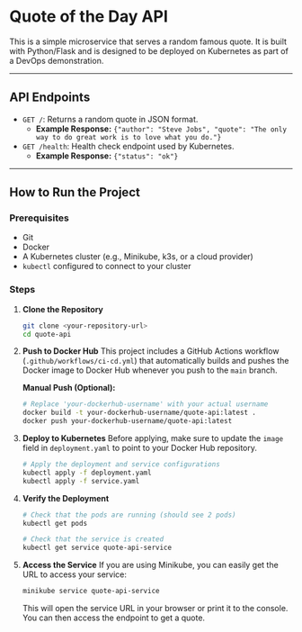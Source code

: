 # Quote of the Day API

This is a simple microservice that serves a random famous quote. It is built with Python/Flask and is designed to be deployed on Kubernetes as part of a DevOps demonstration.

---

## API Endpoints

- `GET /`: Returns a random quote in JSON format.
  - **Example Response:** `{"author": "Steve Jobs", "quote": "The only way to do great work is to love what you do."}`
- `GET /health`: Health check endpoint used by Kubernetes.
  - **Example Response:** `{"status": "ok"}`

---

## How to Run the Project

### Prerequisites

- Git
- Docker
- A Kubernetes cluster (e.g., Minikube, k3s, or a cloud provider)
- `kubectl` configured to connect to your cluster

### Steps

1.  **Clone the Repository**
    ```sh
    git clone <your-repository-url>
    cd quote-api
    ```

2.  **Push to Docker Hub**
    This project includes a GitHub Actions workflow (`.github/workflows/ci-cd.yml`) that automatically builds and pushes the Docker image to Docker Hub whenever you push to the `main` branch.

    **Manual Push (Optional):**
    ```sh
    # Replace 'your-dockerhub-username' with your actual username
    docker build -t your-dockerhub-username/quote-api:latest .
    docker push your-dockerhub-username/quote-api:latest
    ```

3.  **Deploy to Kubernetes**
    Before applying, make sure to update the `image` field in `deployment.yaml` to point to your Docker Hub repository.

    ```sh
    # Apply the deployment and service configurations
    kubectl apply -f deployment.yaml
    kubectl apply -f service.yaml
    ```

4.  **Verify the Deployment**
    ```sh
    # Check that the pods are running (should see 2 pods)
    kubectl get pods

    # Check that the service is created
    kubectl get service quote-api-service
    ```

5.  **Access the Service**
    If you are using Minikube, you can easily get the URL to access your service:
    ```sh
    minikube service quote-api-service
    ```
    This will open the service URL in your browser or print it to the console. You can then access the endpoint to get a quote.